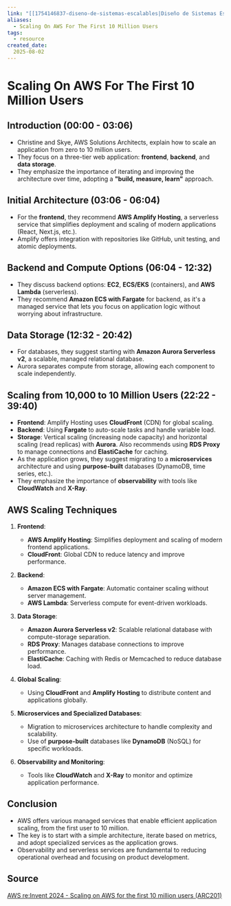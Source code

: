 ```yaml
---
link: "[[1754146837-diseno-de-sistemas-escalables|Diseño de Sistemas Escalables]]"
aliases: 
  - Scaling On AWS For The First 10 Million Users
tags:
  - resource
created_date:
  2025-08-02
---
```

# Scaling On AWS For The First 10 Million Users
## **Introduction (00:00 - 03:06)**
- Christine and Skye, AWS Solutions Architects, explain how to scale an application from zero to 10 million users.
- They focus on a three-tier web application: **frontend**, **backend**, and **data storage**.
- They emphasize the importance of iterating and improving the architecture over time, adopting a **"build, measure, learn"** approach.

## **Initial Architecture (03:06 - 06:04)**
- For the **frontend**, they recommend **AWS Amplify Hosting**, a serverless service that simplifies deployment and scaling of modern applications (React, Next.js, etc.).
- Amplify offers integration with repositories like GitHub, unit testing, and atomic deployments.

## **Backend and Compute Options (06:04 - 12:32)**
- They discuss backend options: **EC2**, **ECS/EKS** (containers), and **AWS Lambda** (serverless).
- They recommend **Amazon ECS with Fargate** for backend, as it's a managed service that lets you focus on application logic without worrying about infrastructure.

## **Data Storage (12:32 - 20:42)**
- For databases, they suggest starting with **Amazon Aurora Serverless v2**, a scalable, managed relational database.
- Aurora separates compute from storage, allowing each component to scale independently.

## **Scaling from 10,000 to 10 Million Users (22:22 - 39:40)**
- **Frontend**: Amplify Hosting uses **CloudFront** (CDN) for global scaling.
- **Backend**: Using **Fargate** to auto-scale tasks and handle variable load.
- **Storage**: Vertical scaling (increasing node capacity) and horizontal scaling (read replicas) with **Aurora**. Also recommends using **RDS Proxy** to manage connections and **ElastiCache** for caching.
- As the application grows, they suggest migrating to a **microservices** architecture and using **purpose-built** databases (DynamoDB, time series, etc.).
- They emphasize the importance of **observability** with tools like **CloudWatch** and **X-Ray**.

## **AWS Scaling Techniques**
1. **Frontend**:
   - **AWS Amplify Hosting**: Simplifies deployment and scaling of modern frontend applications.
   - **CloudFront**: Global CDN to reduce latency and improve performance.

2. **Backend**:
   - **Amazon ECS with Fargate**: Automatic container scaling without server management.
   - **AWS Lambda**: Serverless compute for event-driven workloads.

3. **Data Storage**:
   - **Amazon Aurora Serverless v2**: Scalable relational database with compute-storage separation.
   - **RDS Proxy**: Manages database connections to improve performance.
   - **ElastiCache**: Caching with Redis or Memcached to reduce database load.

4. **Global Scaling**:
   - Using **CloudFront** and **Amplify Hosting** to distribute content and applications globally.

5. **Microservices and Specialized Databases**:
   - Migration to microservices architecture to handle complexity and scalability.
   - Use of **purpose-built** databases like **DynamoDB** (NoSQL) for specific workloads.

6. **Observability and Monitoring**:
   - Tools like **CloudWatch** and **X-Ray** to monitor and optimize application performance.

## **Conclusion**
- AWS offers various managed services that enable efficient application scaling, from the first user to 10 million.
- The key is to start with a simple architecture, iterate based on metrics, and adopt specialized services as the application grows.
- Observability and serverless services are fundamental to reducing operational overhead and focusing on product development.

## Source
[AWS re:Invent 2024 - Scaling on AWS for the first 10 million users (ARC201)](https://www.youtube.com/watch?v=AzUG7GOfh7w)
